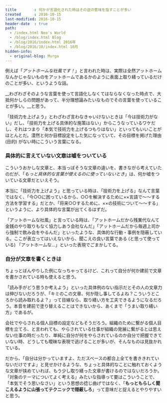 ```yaml
---
title        : 何かが言語化された時はその逆の意味を指すことが多い
created      : 2016-10-15
last-modified: 2016-10-15
header-date  : true
path:
  - /index.html Neo's World
  - /blog/index.html Blog
  - /blog/2016/index.html 2016年
  - /blog/2016/10/index.html 10月
hidden-info:
  - original-blog: Murga
---
```


例えば「_アットホームな社風です！_」と言われた時は、実際は全然アットホームなんかじゃないものをアットホームであるかのように表面上取り繕っているだけのことが多い、というような話。

__わざわざそのような言葉を使って言語化しなくてはならなくなった時点で、大抵何かしらの問題があって、半分理想論みたいなものでその言葉を使っていることが多い。__と思う。

「技術力を上げよう」とわざわざ言わなきゃいけないときは「今は技術力がない」だし、「技術力を上げる具体的な施策はない」からこうなっているワケだし、それはつまり「本気で技術力を上げるつもりはない」といってもいいことがほとんとだ。漠然と何か目標設定をした気になっていて、その目標を掲げた理由 (目的) がない時にこういう言葉になる。

### 具体的に言えていない文章は嘘をついている

こういうおかしな文章と、本当っぽそうな文章の違いを、書きながら考えていたのだが、「_もっと具体的な言葉が使えるのに使っていないとき_」は、何か嘘をついている文章だといえそう。

本当に「技術力を上げよう」と思っている時は、「技術力を上げる」なんて言葉ではなく、「今○○に困っているから、○○を解決するために××言語で～～する方法を学習する」だとか、「将来○○するために、××の技術について～～する」というように、より具体的な言葉が出てくるはずだ。

「アットホームな社風」と言っている時は、「アットホームだから残業代なんて金銭のやり取りもなく協力しあう会社なんだ」「アットホームだから毎週上司から強制で飲み会をやるんだ」といったような、具体的な行動・事例を隠蔽している。ここが表立ってはいえないから、聞こえの良い言葉である (と思って使っている) 「アットホームな…」といった表現でごまかしてる。

### 自分が文章を書くときは

ちょっとぼんやりした例になっちゃってるけど、これって自分が何か建前で文章を書かされている時も使えると思う。

「読み手がどう思うか考えよう」といった具体例のない指示だとその人の文章力は伸びないだろうが、「キミのこの文章、何か隠し事してるよね？こういうところから読み取れるよ？」って目線なら、取り繕い方を工夫できるようになるだろう。本音を建前で塗り替えることはできないから、あくまで「うまい取り繕い方」であるが。

会社でやらされる個人目標の設定などもそうだろう。組織のために繋がる個人目標を立てろ、と言われても、やらされている仕事が組織の発展に繋がるとは思えない仕事の時だったり、単純に自分が何をやらされているのか自分で把握できていない時、どうしても曖昧な表現で逃げることが多いが、そんなものは見抜かれている。

だから、「自分は分かっていますよ、ただスペースの都合上全てを書ききれていないだけですよ」と見せかけるような、ちょっと具体的なことに触れておくような文章が挟めていれば、もう少し取り繕った文章が書けるのではないだろうか。「対象のテーマについてよく考える」みたいな指導って要はこういうことで、「本気でそう思いなさい」という思想の捻じ曲げではなく、「__もっともらしく聞こえるように山張ってテクニックで隠蔽しろ__」って意味だと捉えるとやりやすいと思う。
